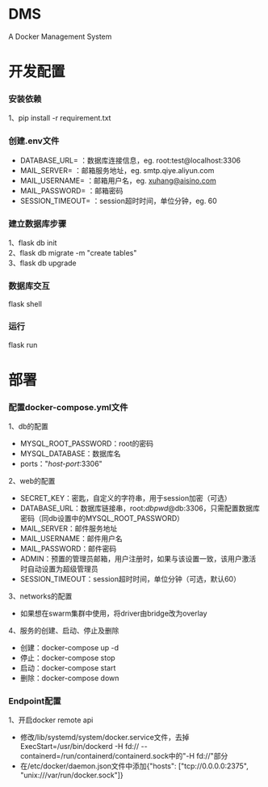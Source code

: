 # DMS
A Docker Management System

# 开发配置
### 安装依赖
1、pip install -r requirement.txt

### 创建.env文件
* DATABASE_URL= ：数据库连接信息，eg. root:test@localhost:3306
* MAIL_SERVER= ：邮箱服务地址，eg. smtp.qiye.aliyun.com
* MAIL_USERNAME= ：邮箱用户名，eg. xuhang@aisino.com
* MAIL_PASSWORD= ：邮箱密码
* SESSION_TIMEOUT= ：session超时时间，单位分钟，eg. 60

### 建立数据库步骤  
1、flask db init \
2、flask db migrate -m "create tables" \
3、flask db upgrade

### 数据库交互
flask shell

### 运行
flask run

# 部署
### 配置docker-compose.yml文件
1、db的配置  
* MYSQL_ROOT_PASSWORD：root的密码  
* MYSQL_DATABASE：数据库名  
* ports："*host-port*:3306"

2、web的配置
* SECRET_KEY：密匙，自定义的字符串，用于session加密（可选）
* DATABASE_URL：数据库链接串，root:*dbpwd*@db:3306，只需配置数据库密码（同db设置中的MYSQL_ROOT_PASSWORD）
* MAIL_SERVER：邮件服务地址
* MAIL_USERNAME：邮件用户名
* MAIL_PASSWORD：邮件密码
* ADMIN：预置的管理员邮箱，用户注册时，如果与该设置一致，该用户激活时自动设置为超级管理员
* SESSION_TIMEOUT：session超时时间，单位分钟（可选，默认60）

3、networks的配置
* 如果想在swarm集群中使用，将driver由bridge改为overlay

4、服务的创建、启动、停止及删除
* 创建：docker-compose up -d
* 停止：docker-compose stop
* 启动：docker-compose start
* 删除：docker-compose down

### Endpoint配置  
1、开启docker remote api
* 修改/lib/systemd/system/docker.service文件，去掉ExecStart=/usr/bin/dockerd -H fd:// --containerd=/run/containerd/containerd.sock中的"-H fd://"部分
* 在/etc/docker/daemon.json文件中添加{"hosts": ["tcp://0.0.0.0:2375", "unix:///var/run/docker.sock"]}
